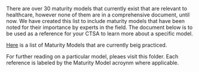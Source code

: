 There are over 30 maturity models that currently exist that are relevant to healthcare, however none of them are in a comprehensive document, until now. We have created this list to include maturity models that have been noted for their importance by experts in the field. The document below is to be used as a reference for your CTSA to learn more about a specific model. 

[Here](https://docs.google.com/document/d/1Zj1owDXyIQOijKCeOWUwEZWvjZ4Ka89SMIBMgKFtnmQ) is a list of Maturity Models that are currently beig practiced.

For further reading on a particular model, pleaes visit this folder. Each reference is labeled by the Maturity Model acroynm where applicable.
